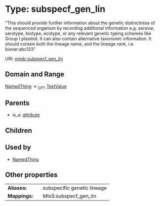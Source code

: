 
# Type: subspecf_gen_lin


"This should provide further information about the genetic distinctness of the sequenced organism by recording additional information e.g. serovar, serotype, biotype, ecotype, or any relevant genetic typing schemes like Group I plasmid. It can also contain alternative taxonomic information. It should contain both the lineage name, and the lineage rank, i.e. biovar:abc123"

URI: [nmdc:subspecf_gen_lin](https://microbiomedata/meta/subspecf_gen_lin)


## Domain and Range

[NamedThing](NamedThing.md) ->  <sub>OPT</sub> [TextValue](TextValue.md)

## Parents

 *  is_a: [attribute](attribute.md)

## Children


## Used by

 * [NamedThing](NamedThing.md)

## Other properties

|  |  |  |
| --- | --- | --- |
| **Aliases:** | | subspecific genetic lineage |
| **Mappings:** | | MIxS:subspecf_gen_lin |

